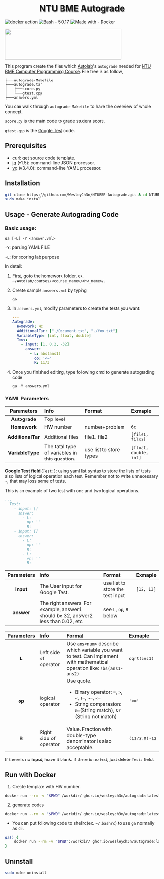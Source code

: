 <h1 align="center" style="text-shadow: 2px 2px 2px #878787;"> NTU BME Autograde </h1>

![docker action](https://github.com/WesleyCh3n/NTUBME-Autograde/actions/workflows/docker.yml/badge.svg)
![Bash - 5.0.17](https://img.shields.io/badge/Bash-5.0.17-informational?logo=gnu-bash)
![Made with - Docker](https://img.shields.io/badge/With-Docker-informational?logo=Docker)

<a href="http://autolabproject.com">
  <img src="https://autolabproject.com/images/autolab_red.svg" width="380px" height="100px">
</a>

This program create the files which [Autolab](https://autolabproject.com/)'s `autograde` needed for [NTU BME Computer Programming Course](https://nol.ntu.edu.tw/nol/coursesearch/print_table.php?course_id=611%2018300&class=&dpt_code=6110&ser_no=12565&semester=110-1&lang=CH). File tree is as follow,
```
├───autograde-Makefile
├───autograde.tar
│   ├───score.py
│   └───gtest.cpp
├───answers.yml
```

You can walk through `autograde-Makefile` to have the overview of whole concept.

`score.py` is the main code to grade student score.

`gtest.cpp` is the [Google Test](https://github.com/google/googletest) code.


## Prerequisites
- curl: get source code template.
- [jq](https://stedolan.github.io/jq/) (v1.5): command-line JSON processor.
- [yq](https://mikefarah.gitbook.io/yq/) (v3.4.0): command-line YAML processor.

## Installation
```bash
git clone https://github.com/WesleyCh3n/NTUBME-Autograde.git & cd NTUBME-Autograde
sudo make install
```

## Usage - Generate Autograding Code

### Basic usage:
```
ga [-L] -Y <answer.yml>
```
`-Y`: parsing YAML FILE

`-L`: for scoring lab purpose

In detail:
1. First, goto the homework folder, ex. `~/Autolab/courses/<course_name>/<hw_name>/`.

2. Create sample `answers.yml` by typing

    ```
    ga
    ```

3. In `answers.yml`, modify parameters to create the tests you want:

    ```yml
    ---
    Autograde:
      Homework: 4c
      AdditionalTar: ["./Document.txt", "./foo.txt"]
      VariableType: [int, float, double]
      Test:
        - input: [1, 0.2, -32]
          answer:
            - L: abs(ans1)
              op: '<='
              R: 11/3
    ```

4. Once you finished editing, type following cmd to generate autograding code

    ```
    ga -Y answers.yml
    ```

### YAML Parameters
| Parameters        | Info                                          | Format                  | Exmaple                |
| :----:            | :--                                           | :--                     | :--                    |
| **Autograde**     | Top level                                     |                         |                        |
| **Homework**      | HW number                                     | number+problem          | `6c`                   |
| **AdditionalTar** | Additional files                              | file1, file2            | `[file1, file2]`       |
| **VariableType**  | The tatal type of variables in this question. | use list to store types | `[float, double, int]` |

**Google Test field** (`Test:`): using yaml [list](https://docs.ansible.com/ansible/latest/reference_appendices/YAMLSyntax.html) syntax to store the lists of tests also lists of logical operation each test. Remember not to write unnecessary `-`, that may loss some of tests.

This is an example of two test with one and two logical operations.
```yml
...
  Test:
    - input: []
      answer:
        - L:
          op: ''
          R:
    - input: []
      answer:
        - L:
          op: ''
          R:
        - L:
          op: ''
          R:
```

|Parameters|Info                                                                              |Format                          |Exmaple   |
|:----:    |:--                                                                               |:--                             |:--       |
|**input** |The User input for Google Test.                                                   |use list to store the test input|`[12, 13]`|
|**answer**|The right answers. For example, answer1 should be 32, answer2 less than 0.02, etc.|see `L`, `op`, `R` below        |          |

<!-- |**answer**|       The right answers.      |First charactor is which variable, 2nd is logical operator, 3rd is the value. Format is same as **INPUTS**. Fraction with double-type denominator is also acceptable. For example `2=11/3.0`|`1=30,2>89;1!=98,2<=40`| -->

|Parameters|Info                  |Format                                                                                                                                             |Exmaple      |
|:----:    |:--                   |:--                                                                                                                                                |:--          |
|**L**     |Left side of operator |Use `ans<num>` describe which variable you want to test. Can implement with mathematical operation like: `abs(ans1-ans2)`                          |`sqrt(ans1)` |
|**op**    |logical operator      |Use quote.<ul><li>Binary operator: `=`, `>`, `<`, `!=`, `>=`, `<=`</li><li>String comparasion: `&=`(String match), `&?`(String not match)</li></ul>|`'<='`       |
|**R**     |Right side of operator|Value. Fraction with double-type denominator is also acceptable.                                                                                   |`(11/3.0)-12`|

If there is no **input**, leave it blank. if there is no test, just delete `Test:` field.

## Run with Docker

1. Create template with HW number.
```bash
docker run --rm -v "$PWD":/workdir/ ghcr.io/wesleych3n/autograde:latest -n {HW number}
```
2. generate codes
```bash
docker run --rm -v "$PWD":/workdir/ ghcr.io/wesleych3n/autograde:latest -Y {filename}.yml
```

- You can put following code to shellrc(ex. `~/.bashrc`) to use `ga` normally as cli.
```bash
ga() {
    docker run --rm -v "$PWD":/workdir/ ghcr.io/wesleych3n/autograde:latest $@
}
```

## Uninstall
```bash
sudo make uninstall
```
